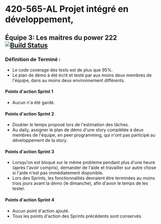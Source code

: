# 420-565-AL Projet intégré en développement, 
## Équipe 3: Les maitres du power 222 [![Build Status](http://jenkins.slongpre.com/buildStatus/icon?job=ProjetIntegre-EQ3%2Fdevelop)](http://jenkins.slongpre.com/job/ProjetIntegre-EQ3/job/develop/)

### Définition de Terminé :
  + Le code coverage des tests est de plus que 95%.
  + Le plan de démo à été écrit et testé par aux moins deux membres de l'équipe, dans au moins deux environnement différents.

#### Points d'action Sprint 1
+ Aucun n'a été gardé.

#### Points d'action Sprint 2
+ Doubler le temps proposé lors de l'estimation des tâches.
+ Au daily, assigner le plan de démo d'une story complétée à deux membres de l'équipe, en peer programming, qui n'ont pas participé au développement de la story.

#### Points d'action Sprint 3
+ Lorsqu'on est bloqué sur le même probleme pendant plus d'une heure (après l'avoir compris), demander de l'aide et travailler sur autre chose si l'aide n'est pas immédiatement disponible. 
+ Lors des Sprints, les fonctionnalités devraient être terminées au moins trois jours avant la démo (le dimanche), afin d'avoir le temps de les tester.

#### Points d'action Sprint 4
+ Aucun point d'action ajouté.
+ Tous les points d'action des Sprints précédents sont conservés.

